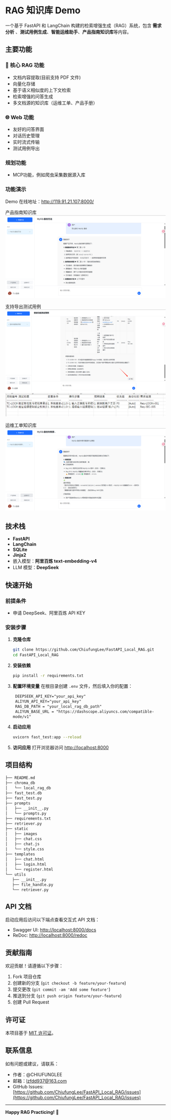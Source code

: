 # RAG 知识库 Demo

一个基于 FastAPI 和 LangChain 构建的检索增强生成（RAG）系统，包含 **需求分析** 、**测试用例生成**、**智能运维助手**、**产品指南知识库**等内容。

## 主要功能

### 🧠 核心 RAG 功能
- 文档内容提取(目前支持 PDF 文件)
- 向量化存储
- 基于语义相似度的上下文检索
- 检索增强的问答生成
- 多文档源的知识库（运维工单、产品手册）

### 🌐 Web 功能
- 友好的问答界面
- 对话历史管理
- 实时流式传输
- 测试用例导出

### 规划功能
- MCP功能，例如爬虫采集数据源入库

### 功能演示

Demo 在线地址：http://119.91.21.107:8000/

产品指南知识库
![alt text](static/images/image-4.png)

支持导出测试用例
![alt text](static/images/image-6.png)
![alt text](static/images/image-2.png)

运维工单知识库
![alt text](static/images/image-5.png)

## 技术栈

- **FastAPI** 
- **LangChain** 
- **SQLite** 
- **Jinja2** 
- 嵌入模型：**阿里百炼 text-embedding-v4**
- LLM 模型：**DeepSeek**




## 快速开始

### 前提条件
- 申请 DeepSeek、阿里百炼 API KEY

### 安装步骤

1. **克隆仓库**
   ```bash
   git clone https://github.com/ChiufungLee/FastAPI_Local_RAG.git
   cd FastAPI_Local_RAG
   ```

2. **安装依赖**
   ```bash
   pip install -r requirements.txt
   ```

3. **配置环境变量**
   在根目录创建 `.env` 文件，然后填入你的配置：
   ```env
    DEEPSEEK_API_KEY="your_api_key"
    ALIYUN_API_KEY="your_api_key"
    RAG_DB_PATH = "your_local_rag_db_path"
    ALIYUN_BASE_URL = "https://dashscope.aliyuncs.com/compatible-mode/v1"
   ```

4. **启动应用**
   ```bash
   uvicorn fast_test:app --reload
   ```

5. **访问应用**
   打开浏览器访问 [http://localhost:8000](http://localhost:8000)


## 项目结构

```text
├── README.md
├── chroma_db
│   └── local_rag_db
├── fast_test.db
├── fast_test.py
├── prompts
│   ├── __init__.py
│   └── prompts.py
├── requirements.txt
├── retriever.py
├── static
│   ├── images
│   ├── chat.css
│   ├── chat.js
|   └── style.css
├── templates
│   ├── chat.html
│   ├── login.html
│   └── register.html
└── utils
   ├── __init__.py
   ├── file_handle.py
   └── retriever.py

```

## API 文档

启动应用后访问以下端点查看交互式 API 文档：
- Swagger UI: [http://localhost:8000/docs](http://localhost:8000/docs)
- ReDoc: [http://localhost:8000/redoc](http://localhost:8000/redoc)


## 贡献指南

欢迎贡献！请遵循以下步骤：

1. Fork 项目仓库
2. 创建新的分支 (`git checkout -b feature/your-feature`)
3. 提交更改 (`git commit -am 'Add some feature'`)
4. 推送到分支 (`git push origin feature/your-feature`)
5. 创建 Pull Request

## 许可证

本项目基于 [MIT 许可证](LICENSE)。

## 联系信息

如有问题或建议，请联系：
- 作者：@CHIUFUNGLEE
- 邮箱：lzfdd937@163.com
- GitHub Issues: [https://github.com/ChiufungLee/FastAPI_Local_RAG/issues](https://github.com/ChiufungLee/FastAPI_Local_RAG/issues)

---

**Happy RAG Practicing!** 🚀